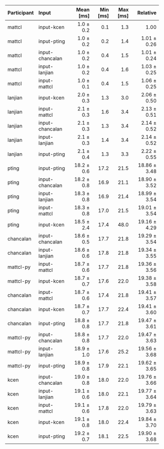 | Participant | Input | Mean [ms] | Min [ms] | Max [ms] | Relative |
|:---|:---|---:|---:|---:|---:|
| mattcl | input-kcen | 1.0 ± 0.2 | 0.1 | 1.3 | 1.00 |
| mattcl | input-pting | 1.0 ± 0.2 | 0.2 | 1.4 | 1.01 ± 0.26 |
| mattcl | input-chancalan | 1.0 ± 0.2 | 0.4 | 1.5 | 1.01 ± 0.24 |
| mattcl | input-lanjian | 1.0 ± 0.2 | 0.4 | 1.6 | 1.03 ± 0.25 |
| mattcl | input-mattcl | 1.0 ± 0.1 | 0.4 | 1.5 | 1.06 ± 0.25 |
| lanjian | input-kcen | 2.0 ± 0.3 | 1.3 | 3.0 | 2.06 ± 0.50 |
| lanjian | input-mattcl | 2.1 ± 0.3 | 1.6 | 3.4 | 2.13 ± 0.51 |
| lanjian | input-chancalan | 2.1 ± 0.3 | 1.3 | 3.4 | 2.14 ± 0.52 |
| lanjian | input-lanjian | 2.1 ± 0.3 | 1.4 | 3.4 | 2.14 ± 0.52 |
| lanjian | input-pting | 2.1 ± 0.4 | 1.3 | 3.3 | 2.22 ± 0.55 |
| pting | input-pting | 18.2 ± 0.6 | 17.2 | 21.5 | 18.86 ± 3.48 |
| pting | input-chancalan | 18.2 ± 0.8 | 16.9 | 21.1 | 18.90 ± 3.52 |
| pting | input-lanjian | 18.3 ± 0.8 | 16.9 | 21.4 | 18.99 ± 3.54 |
| pting | input-mattcl | 18.3 ± 0.8 | 17.0 | 21.5 | 19.01 ± 3.54 |
| pting | input-kcen | 18.5 ± 2.4 | 17.4 | 48.0 | 19.16 ± 4.29 |
| chancalan | input-chancalan | 18.6 ± 0.5 | 17.7 | 21.8 | 19.29 ± 3.54 |
| chancalan | input-lanjian | 18.6 ± 0.6 | 17.8 | 21.8 | 19.34 ± 3.55 |
| mattcl-py | input-mattcl | 18.7 ± 0.6 | 17.7 | 21.8 | 19.36 ± 3.56 |
| mattcl-py | input-kcen | 18.7 ± 0.7 | 17.6 | 22.0 | 19.38 ± 3.58 |
| chancalan | input-mattcl | 18.7 ± 0.6 | 17.4 | 21.8 | 19.41 ± 3.57 |
| chancalan | input-kcen | 18.7 ± 0.7 | 17.7 | 22.4 | 19.41 ± 3.60 |
| chancalan | input-pting | 18.8 ± 0.8 | 17.7 | 21.8 | 19.47 ± 3.61 |
| mattcl-py | input-chancalan | 18.8 ± 0.8 | 17.7 | 22.0 | 19.47 ± 3.63 |
| mattcl-py | input-lanjian | 18.9 ± 1.0 | 17.6 | 25.2 | 19.56 ± 3.68 |
| mattcl-py | input-pting | 18.9 ± 0.8 | 17.9 | 22.1 | 19.62 ± 3.65 |
| kcen | input-chancalan | 19.0 ± 0.8 | 18.0 | 22.0 | 19.76 ± 3.66 |
| kcen | input-lanjian | 19.1 ± 0.6 | 18.0 | 22.1 | 19.77 ± 3.64 |
| kcen | input-mattcl | 19.1 ± 0.6 | 17.8 | 22.0 | 19.79 ± 3.63 |
| kcen | input-kcen | 19.1 ± 0.8 | 18.0 | 22.4 | 19.84 ± 3.70 |
| kcen | input-pting | 19.2 ± 0.7 | 18.1 | 22.5 | 19.90 ± 3.68 |
